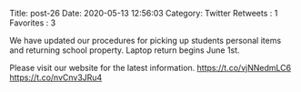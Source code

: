Title: post-26
Date: 2020-05-13 12:56:03
Category: Twitter
Retweets : 1
Favorites : 3

We have updated our procedures for picking up students personal items and returning school property. Laptop return begins June 1st.

Please visit our website for the latest information. https://t.co/vjNNedmLC6 https://t.co/nvCnv3JRu4